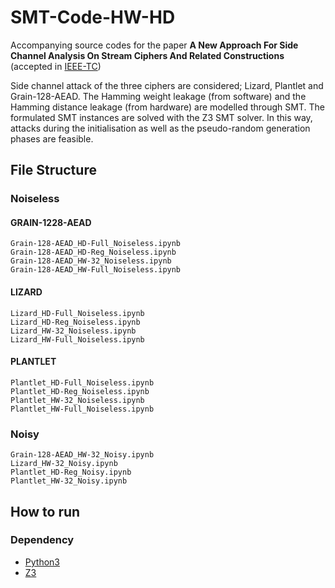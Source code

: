 # SMT-Code-HW-HD
Accompanying source codes for the paper **A New Approach For Side Channel Analysis On Stream Ciphers And Related Constructions** (accepted in [IEEE-TC](https://ieeexplore.ieee.org/abstract/document/9650579))


Side channel attack of the three ciphers are considered; Lizard, Plantlet and Grain-128-AEAD. The Hamming weight leakage (from software) and the Hamming distance leakage (from hardware) are modelled through SMT. The formulated SMT instances are solved with the Z3 SMT solver. In this way, attacks during the initialisation as well as the pseudo-random generation phases are feasible.

## File Structure

### Noiseless
#### GRAIN-1228-AEAD
    Grain-128-AEAD_HD-Full_Noiseless.ipynb
    Grain-128-AEAD_HD-Reg_Noiseless.ipynb
    Grain-128-AEAD_HW-32_Noiseless.ipynb
    Grain-128-AEAD_HW-Full_Noiseless.ipynb
#### LIZARD
    Lizard_HD-Full_Noiseless.ipynb
    Lizard_HD-Reg_Noiseless.ipynb
    Lizard_HW-32_Noiseless.ipynb
    Lizard_HW-Full_Noiseless.ipynb
#### PLANTLET
    Plantlet_HD-Full_Noiseless.ipynb
    Plantlet_HD-Reg_Noiseless.ipynb
    Plantlet_HW-32_Noiseless.ipynb
    Plantlet_HW-Full_Noiseless.ipynb
### Noisy
    Grain-128-AEAD_HW-32_Noisy.ipynb
    Lizard_HW-32_Noisy.ipynb
    Plantlet_HD-Reg_Noisy.ipynb
    Plantlet_HW-32_Noisy.ipynb

## How to run

### Dependency
* [Python3](https://www.python.org/download/releases/3.0/)
* [Z3](https://github.com/Z3Prover/z3)


 
